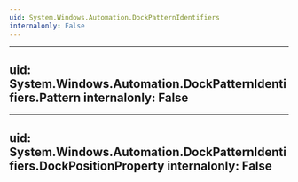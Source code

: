```yaml
---
uid: System.Windows.Automation.DockPatternIdentifiers
internalonly: False
---
```


---
uid: System.Windows.Automation.DockPatternIdentifiers.Pattern
internalonly: False
---

---
uid: System.Windows.Automation.DockPatternIdentifiers.DockPositionProperty
internalonly: False
---
